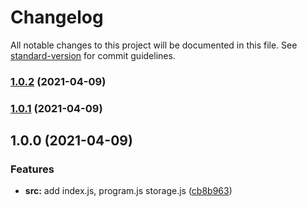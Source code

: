 # Changelog

All notable changes to this project will be documented in this file. See [standard-version](https://github.com/conventional-changelog/standard-version) for commit guidelines.

### [1.0.2](https://github.com/darkjinnee/splitting/compare/v1.0.1...v1.0.2) (2021-04-09)

### [1.0.1](https://github.com/darkjinnee/splitting/compare/v1.0.0...v1.0.1) (2021-04-09)

## 1.0.0 (2021-04-09)


### Features

* **src:** add index.js, program.js storage.js ([cb8b963](https://github.com/darkjinnee/splitting/commit/cb8b96368c849e02dde8b429061fbbb79f46566d))
